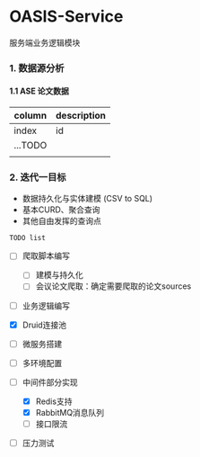 # OASIS-Service

服务端业务逻辑模块

### 1. 数据源分析

#### 1.1 ASE 论文数据

| column  | description |
| ------- | ----------- |
| index   | id          |
| ...TODO |             |
|         |             |



### 2. 迭代一目标

- 数据持久化与实体建模 (CSV to SQL)
- 基本CURD、聚合查询
- 其他自由发挥的查询点

`TODO list`

- [ ] 爬取脚本编写
  - [ ] 建模与持久化
  - [ ] 会议论文爬取：确定需要爬取的论文sources
- [ ] 业务逻辑编写
- [x] Druid连接池
- [ ] 微服务搭建
- [ ] 多环境配置
- [ ] 中间件部分实现
  - [x] Redis支持
  - [x] RabbitMQ消息队列
  - [ ] 接口限流
- [ ] 压力测试

